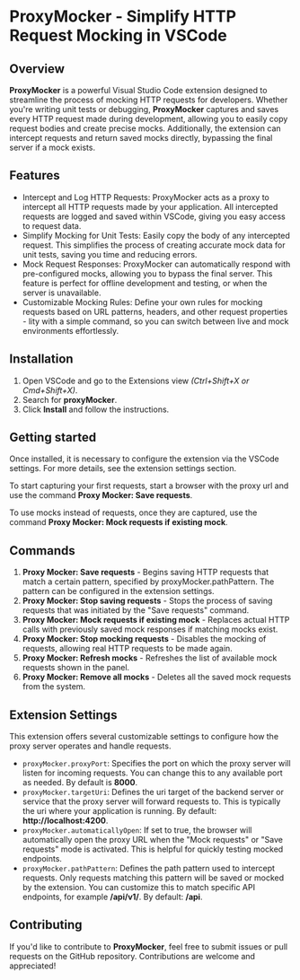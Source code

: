 # ProxyMocker - Simplify HTTP Request Mocking in VSCode

## Overview

**ProxyMocker** is a powerful Visual Studio Code extension designed to streamline the process of mocking HTTP requests for developers. Whether you're writing unit tests or debugging, **ProxyMocker** captures and saves every HTTP request made during development, allowing you to easily copy request bodies and create precise mocks. Additionally, the extension can intercept requests and return saved mocks directly, bypassing the final server if a mock exists.

## Features

- Intercept and Log HTTP Requests: ProxyMocker acts as a proxy to intercept all HTTP requests made by your application. All intercepted requests are logged and saved within VSCode, giving you easy access to request data.
- Simplify Mocking for Unit Tests: Easily copy the body of any intercepted request. This simplifies the process of creating accurate mock data for unit tests, saving you time and reducing errors.
- Mock Request Responses: ProxyMocker can automatically respond with pre-configured mocks, allowing you to bypass the final server. This feature is perfect for offline development and testing, or when the server is unavailable.
- Customizable Mocking Rules: Define your own rules for mocking requests based on URL patterns, headers, and other request properties - lity with a simple command, so you can switch between live and mock environments effortlessly.

## Installation

1. Open VSCode and go to the Extensions view _(Ctrl+Shift+X or Cmd+Shift+X)_.
2. Search for **proxyMocker**.
3. Click **Install** and follow the instructions.

## Getting started

Once installed, it is necessary to configure the extension via the VSCode settings. For more details, see the extension settings section.

To start capturing your first requests, start a browser with the proxy url and use the command **Proxy Mocker: Save requests**.

To use mocks instead of requests, once they are captured, use the command **Proxy Mocker: Mock requests if existing mock**.

## Commands

1. **Proxy Mocker: Save requests** - Begins saving HTTP requests that match a certain pattern, specified by proxyMocker.pathPattern. The pattern can be configured in the extension settings.
2. **Proxy Mocker: Stop saving requests** - Stops the process of saving requests that was initiated by the "Save requests" command.
3. **Proxy Mocker: Mock requests if existing mock** - Replaces actual HTTP calls with previously saved mock responses if matching mocks exist.
4. **Proxy Mocker: Stop mocking requests** - Disables the mocking of requests, allowing real HTTP requests to be made again.
5. **Proxy Mocker: Refresh mocks** - Refreshes the list of available mock requests shown in the panel.
6. **Proxy Mocker: Remove all mocks** - Deletes all the saved mock requests from the system.

## Extension Settings

This extension offers several customizable settings to configure how the proxy server operates and handle requests.

- `proxyMocker.proxyPort`: Specifies the port on which the proxy server will listen for incoming requests. You can change this to any available port as needed. By default is **8000**.
- `proxyMocker.targetUri`: Defines the uri target of the backend server or service that the proxy server will forward requests to. This is typically the uri where your application is running. By default: **http://localhost:4200**.
- `proxyMocker.automaticallyOpen`: If set to true, the browser will automatically open the proxy URL when the "Mock requests" or "Save requests" mode is activated. This is helpful for quickly testing mocked endpoints.
- `proxyMocker.pathPattern`: Defines the path pattern used to intercept requests. Only requests matching this pattern will be saved or mocked by the extension. You can customize this to match specific API endpoints, for example **/api/v1/**. By default: **/api**.

## Contributing

If you'd like to contribute to **ProxyMocker**, feel free to submit issues or pull requests on the GitHub repository. Contributions are welcome and appreciated!
